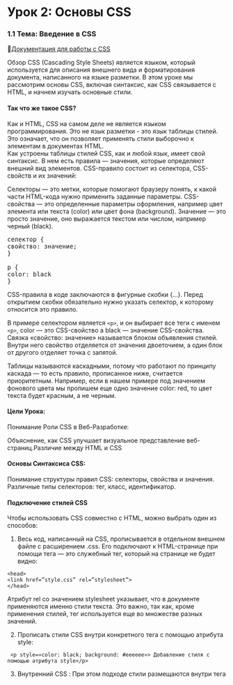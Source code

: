 # Урок 2: Основы CSS
### 1.1 Тема: Введение в CSS
🔗[Документация для работы с СSS ](https://doka.guide/css/)

Обзор
CSS (Cascading Style Sheets) является языком, который используется для описания внешнего вида и форматирования документа, написанного на языке разметки. В этом уроке мы рассмотрим основы CSS, включая синтаксис, как CSS связывается с HTML, и начнем изучать основные стили. </br>
#### Так что же такое CSS?</br>
Как и HTML, CSS на самом деле не является языком программирования. Это не язык разметки - это язык таблицы стилей. Это означает, что он позволяет применять стили выборочно к элементам в документах HTML. </br>
Как устроены таблицы стилей
CSS, как и любой язык, имеет свой синтаксис. В нем есть правила — значения, которые определяют внешний вид элементов. CSS-правило состоит из селектора, CSS-свойств и их значений:

Селекторы — это метки, которые помогают браузеру понять, к какой части HTML-кода нужно применить заданные параметры.
CSS-свойства — это определенные параметры оформления, например цвет элемента или текста (color) или цвет фона (background).
Значение — это просто значение, оно выражается текстом или числом, например черный (black).
<pre>селектор {
свойство: значение;
} 
 
p {
color: black
}
</pre>
CSS-правила в коде заключаются в фигурные скобки {…}. Перед открытием скобки обязательно нужно указать селектор, к которому относится это правило.

В примере селектором является `<p>`, и он выбирает все теги с именем `<p>`, color — это CSS-свойство а black — значение CSS-свойства. Связка «свойство: значение» называется блоком объявления стилей. Внутри него свойство отделяется от значения двоеточием, а один блок от другого отделяет точка с запятой.

Таблицы называются каскадными, потому что работают по принципу каскада — то есть правило, прописанное ниже, считается приоритетным. Например, если в нашем примере под значением фонового цвета мы пропишем еще одно значение color: red, то цвет текста будет красным, а не черным.

#### Цели Урока:
Понимание Роли CSS в Веб-Разработке:

Объяснение, как CSS улучшает визуальное представление веб-страниц.Различие между HTML и CSS 
#### Основы Синтаксиса CSS:

Понимание структуры правил CSS: селекторы, свойства и значения.
Различные типы селекторов: тег, класс, идентификатор.
#### Подключение стилей CSS
Чтобы использовать CSS совместно с HTML, можно выбрать один из способов:

1. Весь код, написанный на CSS, прописывается в отдельном внешнем файле с расширением .css. Его подключают к HTML-странице при помощи тега <link href> — это служебный тег, который на странице не будет видно:
```
<head>
<link href=”style.css” rel=”stylesheet”>
</head>
```

Атрибут rel со значением stylesheet указывает, что в документе применяются именно стили текста. Это важно, так как, кроме применения стилей, тег <link> используется еще во множестве разных значений.

2. Прописать стили CSS внутри конкретного тега с помощью атрибута style:
```
 <p style=»color: black; background: #eeeeee»> Добавление стиля с помощью атрибута style</p>
```
3. Внутренний CSS : При этом подходе стили размещаются внутри тега <style>, который, в свою очередь, находится в секции <head> HTML-документа:
```
<head>
  <style>
    p { color: blue; font-size: 14px; }
  </style>
</head>
```
#### Основные Свойства CSS:
1) Цвет и фон (`color, background-color`).</br>🔗[Описание тегa для работы с background ](https://doka.guide/css/background-color/)</br>🔗[Описание тегa для работы с color ](https://doka.guide/css/color/).
2) Шрифты (`font-family, font-size, font-weight`).
3) Текст (`text-align, line-height, text-decoration`).
4) margin: Внешний отступ вокруг элемента(`padding, border, width, height`).
5) Позиционирование и Отображение: (`position, display, z-index`)
6) Флексбокс и Грид: (`display: flex, display: grid`)
7) Анимации и Переходы: (`transition, animation, @keyframes`)

### 🏆 Задание 1:
 1.1 Исследование различных веб-сайтов для анализа их стилей и попытка воссоздания некоторых элементов дизайна.
 1.2 Работа с текстом  </br>
🔗[Ссылка на задание 1.1](https://greatcode.ru/lesson_2.1.html). </br>
1.3 У этого задания есть небольшое ТЗ: 
  1) В CSS файле в самом верху создайте селектор для тега body и напишите следующие стили - шрифт Arial, sans-serif, размер шрифта 16px, цвет текста #333, межстрочный отступ 1.5
  2) В CSS файле создайте селектор для класса title, и напишите следующие стили - размер шрифта 40px, цвет текста #f03333, межстрочный отступ 1.2, все буквы заглавные
  3) После заголовка создайте абзац и напишите там немного текста, можете использовать сайт-генератор случайного текста lipsum.com
  4) После абзаца создайте заголовок второго уровня, напишите текст "Заголовок второго уровня" и придайте ему класс subtitle
5) В CSS файле создайте селектор для класса subtitle, и напишите следующие стили - размер шрифта 30px, цвет текста #12ac11, межстрочный отступ 1.2, подчеркивание текста снизу
6) После заголовка создайте абзац и напишите там немного текста, можете использовать lorem или от себя
7) После абзаца создайте ненумерованный список с тремя пунктами
8) В каждом пункте напишите немного текста, на свой выбор
9) Задайте списку класс list
10) В CSS файле создайте селектор для класса list, и напишите следующие стили - размер шрифта 20px, цвет текста #444, все буквы наклонные, стиль маркеров списка - square </br>
### Итог: не смотри итоговое задание пока не сделаешь по ТЗ 
🚨🚨🚨🛑🛑🛑🛑🛑🛑🛑
🔗[Ссылка на задание 1.3](https://greatcode.ru/lesson_2.2.html). </br>
### ⭕❌⛔🚫Не открывать пока не закончишь задание по ТЗ и потом сравни результат

 1.3 Для блока `<div>` с классом `content-box` добавить следующие стили:

   Border: 2-пиксельная сплошная зеленая граница.
  Background-color: Светло-серый фон.
 Padding и Margin: Внутренние и внешние отступы для создания пространства вокруг содержимого и границ блока.  
  У заголовка `<h1>` внутри .content-box применен зеленый цвет текста #4CAF50;.
У абзаца `<p>` внутри .content-box задан темно-серый цвет текста #333333;.


